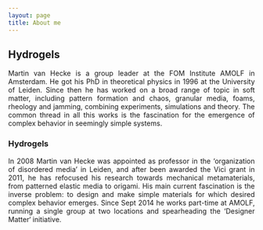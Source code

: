 ```yaml
---
layout: page
title: About me
---
```


## Hydrogels  
<div style="text-align: justify">
Martin van Hecke is a group leader at the FOM Institute AMOLF in Amsterdam. He got his PhD in theoretical physics in 1996 
at the University of Leiden. Since then he has worked on a broad range of topic in soft matter, including pattern formation 
and chaos, granular media, foams, rheology and jamming, combining experiments, simulations and theory. The common thread in 
all this works is the fascination for the emergence of complex behavior in seemingly simple systems.      
</div>


### Hydrogels

<div style="text-align: justify">
In 2008 Martin van Hecke was appointed as professor in the ‘organization of disordered media’ in Leiden, and after been
awarded the Vici grant in 2011, he has refocused his research towards mechanical metamaterials, from patterned elastic 
media to origami. His main current fascination is the inverse problem: to design and make simple materials for which 
desired complex behavior emerges. Since Sept 2014 he works part-time at AMOLF, running a single group at two locations and 
spearheading the ‘Designer Matter‘ initiative.       
</div>